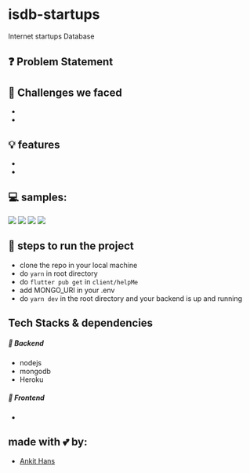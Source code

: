 # isdb-startups
Internet startups Database

## ❓ Problem Statement
> 

## 🤔 Challenges we faced
- 
- 

## 💡 features
- 
- 


## 💻 samples:
<img src="https://github.com/ankithans/isdb-startups/blob/main/mockups/investment.jpg"> 
<img src="https://github.com/ankithans/isdb-startups/blob/main/mockups/give-rating.jpg">
<img src="https://github.com/ankithans/isdb-startups/blob/main/mockups/create-startup.jpg">
<img src="https://github.com/ankithans/isdb-startups/blob/main/mockups/sign-up.jpg">


## 👣 steps to run the project
- clone the repo in your local machine
- do ```yarn``` in root directory
- do ```flutter pub get``` in ```client/helpMe```
- add MONGO_URI in your .env
- do ```yarn dev``` in the root directory and your backend is up and running

## Tech Stacks & dependencies
##### 🤖 Backend
- nodejs
- mongodb
- Heroku

##### 🌟 Frontend
- 

## made with 💕 by: 
- [Ankit Hans](https://github.com/ankithans)
